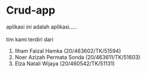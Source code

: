 # Crud-app
aplikasi ini adalah aplikasi.....
<br>
<br>
tim kami terdiri dari <br>
1. Ilham Faizal Hamka (20/463602/TK/51594) <br>
2. Noer Azizah Permata Sonda (20/463611/TK/51603) <br>
3. Elza Natali Wijaya (20/460542/TK/51131) <br>

